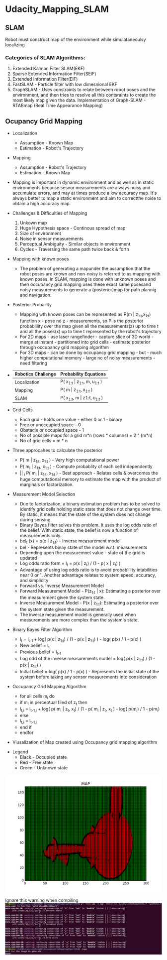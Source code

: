 # Udacity_Mapping_SLAM

## SLAM 
Robot must construct map of the environment while simulataneoulsy localizing

### Categories of SLAM Algorithms:
1. Extended Kalman Filter SLAM(EKF)
2. Sparse Extended Information Filter(SEIF)
3. Extended Information Filter(EIF)
4. FastSLAM - Particle filter with low dimesnional EKF
5. GraphSLAM - Uses constraints to relate between robot poses and the environment,
and then tries to resolve all this contsraints to create the most likely map given the data. Implementation of Graph-SLAM - RTABmap (Real Time Appearance Mapping)

## Ocupancy Grid Mapping

- Localization
  * Assumption - Known Map
  * Estimation - Robot's Trajectory
  
- Mapping
  * Assumption - Robot's Trajectory
  * Estimation - Known Map
  
 - Mapping is important in dynamic environment and as well as in static                environments because sesnor measurements are always noisy and accumulate errors,    and may at times produce a low accuracy map. It's always better to map a static    environment and aim to correctthe noise to obtain a high accuracy map.
 
 - Challenges & Difficulties of Mapping
    1. Unkown map
    2. Huge Hypothesis space - Continous spread of map
    3. Size of environment
    4. Noise in sensor measurements
    5. Perceptual Ambiguity - Similar objects in environment
    6. Cycles - Traversing the same path twice back & forth
    
 - Mapping with known poses 
   * The problem of generating a mapunder the assumption that the robot poses are
   known and non-noisy is referred to as mapping with known poses. In SLAM,          mapping is done with unknown poses and then occupancy grid mapping uses these    exact same posesand noisy measurements to generate a (posterior)map for path      plannig and navigation.
   
 - Posterior Probaility 
   * Mapping wth known poses can be represented as P(m | z<sub>1:t</sub>,x<sub>1:t</sub>) function
     x - pose nd z - measurements, so P is the posterior probablility over the        map given all the measurements(z) up to time t and all the poses(x) up to        time t represented by the robot's trajectory
   * For 2D maps - use laser rangefinder - capture slice of 3D world - merge at        instant - partitioned into grid cells - estimate posterior through occupancy
     grid mapping algorithm
   * For 3D maps -  can be done by occupancy grid mapping - but - much higher          computational memory - large no of noisy measurements - need filtering
   
 -  |     Robotics Challenge      |         Probability Equations       | 
    | --------------------------- | ----------------------------------- |
    |        Localization         |     P( x<sub>1:t</sub> \| z<sub>1:t</sub>, m, u<sub>1:t</sub> )|
    |        Mapping              |     P( m \| z<sub>1:t</sub>, x<sub>1:t</sub> )        |
    |        SLAM                 |     P( x<sub>1:t</sub>, m \| z</sub>1:t</sub>, u<sub>1:t</sub> )|
    
 - Grid Cells
    * Each grid - holds one value - either 0 or 1 - binary
    * Free or unoccupied space - 0
    * Obstacle or occupied space - 1
    * No of possible maps for a grid m\*n (rows \* columns) = 2 ^ (m\*n)
    * No of grid cells = m \* n
    
 - Three approcahes to calculate the posterior
    * P( m \| z<sub>1:t</sub>, x<sub>1:t</sub> ) - Very high computational power
    * P( m<sub>i</sub> \| z<sub>1:t</sub>, x<sub>1:t</sub> ) - Compute probablity of each cell independently
    * \|\| <sub>i</sub> P( m<sub>i</sub> \| z<sub>1:t</sub>, x<sub>1:t</sub> ) - Best approach - Relates cells & overcomes the huge computational memory to estimate the map with the product of marginals or factorization.
    
 - Measurement Model Selection
    * Due to factorization, a binary estimation problem has to be solved to identify grid cells holding static state that does not change over time. By static, it means that the state of the system does not change during sensing. 
    * Binary Bayes filter solves this problem. It uses the log odds ratio of the belief. With static state, the belief is now a function of measurements only.
    * bel<sub>t</sub> (x) = p(x | z<sub>1:t</sub>) -  Inverse measurement model 
    * bel - Represents binay state of the model w.r.t. measurements 
    * Depending upon the measuremnet value -  state of the grid is updated
    * Log odds ratio form = l<sub>t</sub> = p(x | z<sub>t</sub>) / (1 - p( x | z<sub>t</sub>) )
    * Advantage of using log odds ratio is to avoid probablility intabilities near 0 or 1. Another advantage relates to system speed, accuracy, and simplicity
    * Forward vs. Inverse Measurement Model
    * Forward Measurement Model - P(z<sub>1:t</sub> | x): Estimating a posterior over the measurement given the system state.
    * Inverse Measurement Model - P(x | z<sub>1:t</sub>): Estimating a posterior over the system state given the measurement.
    * The inverse measurement model is generally used when measurements are more complex than the system's state.
    
 - Binary Bayes Filter Algorithm
    * l<sub>t</sub> = l<sub>t-1</sub> + log( p(x | z<sub>1:t</sub>) / (1 - p(x | z<sub>1:t</sub>) ) - log( p(x) / 1 - p(x) )
    * New belief = l<sub>t</sub>
    * Previous belief = l<sub>t-1</sub>
    * Log odd of the inverse measurements model = log( p(x | z<sub>1:t</sub>) / (1 - p(x | z<sub>1:t</sub>) )
    * Initial belief = log( p(x) / 1 - p(x) ) - Represents the initial state of the system before taking any sensor measurements into consideration
    
 - Occupancy Grid Mapping Algorithm
    * for all cells m<sub>i</sub> do
    * if m<sub>i</sub> in perceptual filed of z<sub>t</sub> then
    * l<sub>t,i</sub> = l<sub>t-1,i</sub> + log( p( m<sub>i</sub> | z<sub>t</sub>, x<sub>t</sub>) / (1 - p( m<sub>i</sub> | z<sub>t</sub>, x<sub>t</sub> ) - log( p(m<sub>i</sub>) / 1 - p(m<sub>i</sub>)
    * else 
    * l<sub>t,i</sub> = l<sub>t-1,i</sub>
    * end if
    * endfor
    
  - Viusalization of Map created using Occupancy grid mapping algorithm
  * Legend
       * Black - Occupied state
       * Red -  Free state
       * Green - Unknown state
       
  ![Map](https://github.com/gonfreces/Udacity_Mapping_SLAM/blob/master/Map.png)
  
  Ignore this warning when compiling
  ![Warining](https://github.com/gonfreces/Udacity_Mapping_SLAM/blob/master/ogm_warning.png)
  
  
    
    
    
    
    
    
    
